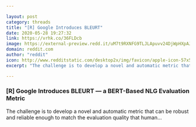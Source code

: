 ```yaml
---

layout: post
category: threads
title: "[R] Google Introduces BLEURT"
date: 2020-05-28 19:27:32
link: https://vrhk.co/36FLDcb
image: https://external-preview.redd.it/uM7t9RXNFG9TLJLApuvv24DjWpHXpAJQNqI6sLTzUZs.jpg?width=1160&height=607.329842932&auto=webp&crop=1160:607.329842932,smart&s=80e97dd150b77bdcee90774420dc338d4e6d520c
domain: reddit.com
author: "reddit"
icon: http://www.redditstatic.com/desktop2x/img/favicon/apple-icon-57x57.png
excerpt: "The challenge is to develop a novel and automatic metric that can be robust and reliable enough to match the evaluation quality that human..."

---
```


### [R] Google Introduces BLEURT — a BERT-Based NLG Evaluation Metric

The challenge is to develop a novel and automatic metric that can be robust and reliable enough to match the evaluation quality that human...